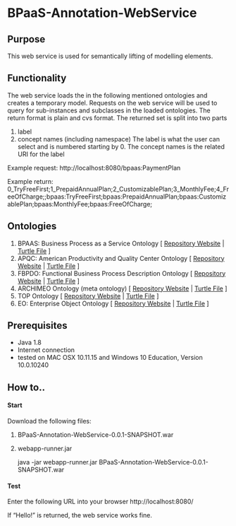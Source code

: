 # BPaaS-Annotation-WebService

Purpose
--------
This web service is used for semantically lifting of modelling elements.

Functionality 
--------
The web service loads the in the following mentioned ontologies and creates a temporary model.
Requests on the web service will be used to query for sub-instances and subclasses in the loaded ontologies. The return format is plain and cvs format.
The returned set is split into two parts
1. label
2. concept names (including namespace)
The label is what the user can select and is numbered starting by 0. The concept names is the related URI for the label

Example request:
	http://localhost:8080/bpaas:PaymentPlan

Example return:
	0_TryFreeFirst;1_PrepaidAnnualPlan;2_CustomizablePlan;3_MonthlyFee;4_FreeOfCharge;;bpaas:TryFreeFirst;bpaas:PrepaidAnnualPlan;bpaas:CustomizablePlan;bpaas:MonthlyFee;bpaas:FreeOfCharge;

Ontologies
--------
1. BPAAS: Business Process as a Service Ontology [ [Repository Website](https://github.com/BPaaSModelling/BPaaS-Ontology) | [Turtle File](https://raw.githubusercontent.com/BPaaSModelling/BPaaS-Ontology/master/bpaas.ttl) ]
2. APQC: American Productivity and Quality Center Ontology [ [Repository Website](https://github.com/BPaaSModelling/APQC-Ontology) | [Turtle File](https://raw.githubusercontent.com/BPaaSModelling/APQC-Ontology/master/apqc.ttl) ]
3. FBPDO: Functional Business Process Description Ontology [ [Repository Website](https://github.com/BPaaSModelling/Functional-Business-Process-Description-Ontology) | [Turtle File](https://raw.githubusercontent.com/BPaaSModelling/Functional-Business-Process-Description-Ontology/master/fbpdo.ttl) ]
4. ARCHIMEO Ontology (meta ontology) [ [Repository Website](https://github.com/ikm-group/ArchiMEO) | [Turtle File](https://raw.githubusercontent.com/ikm-group/ArchiMEO/master/ARCHIMEO/ArchiMEO.ttl) ]
  1. TOP Ontology [ [Repository Website](https://github.com/ikm-group/ArchiMEO) | [Turtle File](https://raw.githubusercontent.com/ikm-group/ArchiMEO/master/ARCHIMEO/TOP/TOP.ttl) ]
  2. EO: Enterprise Object Ontology [ [Repository Website](https://github.com/ikm-group/ArchiMEO) | [Turtle File](https://raw.githubusercontent.com/ikm-group/ArchiMEO/master/ARCHIMEO/EO/EO.ttl) ]

Prerequisites
--------
* Java 1.8
* Internet connection
* tested on MAC OSX 10.11.15 and Windows 10 Education, Version 10.0.10240

How to..
--------

#### Start
Download the following files:
1. BPaaS-Annotation-WebService-0.0.1-SNAPSHOT.war
2. webapp-runner.jar

	java -jar webapp-runner.jar BPaaS-Annotation-WebService-0.0.1-SNAPSHOT.war

#### Test
Enter the following URL into your browser
  http://localhost:8080/

If “Hello!” is returned, the web service works fine.
